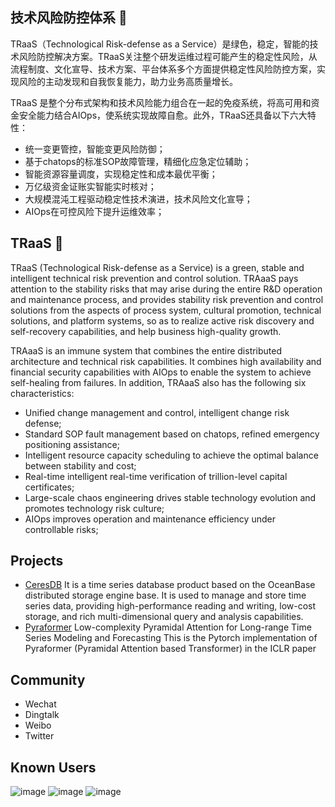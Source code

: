 ## 技术风险防控体系 👋

TRaaS（Technological Risk-defense as a Service）是绿色，稳定，智能的技术风险防控解决方案。TRaaS关注整个研发运维过程可能产生的稳定性风险，从流程制度、文化宣导、技术方案、平台体系多个方面提供稳定性风险防控方案，实现风险的主动发现和自我恢复能力，助力业务高质量增长。


TRaaS 是整个分布式架构和技术风险能力组合在一起的免疫系统，将高可用和资金安全能力结合AIOps，使系统实现故障自愈。此外，TRaaS还具备以下六大特性：

* 统一变更管控，智能变更风险防御；
* 基于chatops的标准SOP故障管理，精细化应急定位辅助；
* 智能资源容量调度，实现稳定性和成本最优平衡；
* 万亿级资金证账实智能实时核对；
* 大规模混沌工程驱动稳定性技术演进，技术风险文化宣导；
* AIOps在可控风险下提升运维效率；


## TRaaS 👋

TRaaS (Technological Risk-defense as a Service) is a green, stable and intelligent technical risk prevention and control solution. TRAaaS pays attention to the stability risks that may arise during the entire R&D operation and maintenance process, and provides stability risk prevention and control solutions from the aspects of process system, cultural promotion, technical solutions, and platform systems, so as to realize active risk discovery and self-recovery capabilities, and help business high-quality growth.

TRAaaS is an immune system that combines the entire distributed architecture and technical risk capabilities. It combines high availability and financial security capabilities with AIOps to enable the system to achieve self-healing from failures. In addition, TRAaaS also has the following six characteristics:

* Unified change management and control, intelligent change risk defense;
* Standard SOP fault management based on chatops, refined emergency positioning assistance;
* Intelligent resource capacity scheduling to achieve the optimal balance between stability and cost;
* Real-time intelligent real-time verification of trillion-level capital certificates;
* Large-scale chaos engineering drives stable technology evolution and promotes technology risk culture;
* AIOps improves operation and maintenance efficiency under controllable risks;

## Projects
* [CeresDB](https://github.com/TRaaSStack/CeresDB)  It is a time series database product based on the OceanBase distributed storage engine base. It is used to manage and store time series data, providing high-performance reading and writing, low-cost storage, and rich multi-dimensional query and analysis capabilities.
* [Pyraformer](https://github.com/TRaaSStack/Pyraformer) Low-complexity Pyramidal Attention for Long-range Time Series Modeling and Forecasting This is the Pytorch implementation of Pyraformer (Pyramidal Attention based Transformer) in the ICLR paper

## Community
* Wechat
* Dingtalk
* Weibo
* Twitter

## Known Users
![image](https://user-images.githubusercontent.com/1535119/172122474-438a8e4a-1f53-452f-98ab-5d99c66aa4f1.png)
![image](https://user-images.githubusercontent.com/1535119/172122489-6b1e7a82-2c05-4a7c-8051-dc506f8e52fa.png)
![image](https://user-images.githubusercontent.com/1535119/172122531-fbe8ec75-f30a-42af-a6a3-3f0b130bdd4e.png)


<!--

**Here are some ideas to get you started:**
![image](https://user-images.githubusercontent.com/1535119/172121661-c82920b6-04f2-43d4-8162-e76966630a50.png)
🙋‍♀️ A short introduction - what is your organization all about?
🌈 Contribution guidelines - how can the community get involved?
👩‍💻 Useful resources - where can the community find your docs? Is there anything else the community should know?
🍿 Fun facts - what does your team eat for breakfast?
🧙 Remember, you can do mighty things with the power of [Markdown](https://docs.github.com/github/writing-on-github/getting-started-with-writing-and-formatting-on-github/basic-writing-and-formatting-syntax)
-->

